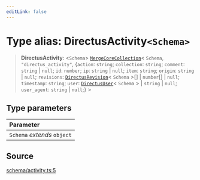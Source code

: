 ```yaml
---
editLink: false
---
```


# Type alias: DirectusActivity`<Schema>`

> **DirectusActivity**: \<`Schema`\>
> [`MergeCoreCollection`](../../types-1/type-aliases/type-alias.MergeCoreCollection.md)\< `Schema`,
> `"directus_activity"`, \{`action`: `string`; `collection`: `string`; `comment`: `string` \| `null`; `id`: `number`;
> `ip`: `string` \| `null`; `item`: `string`; `origin`: `string` \| `null`; `revisions`:
> [`DirectusRevision`](type-alias.DirectusRevision.md)\< `Schema` \>[] \| `number`[] \| `null`; `timestamp`: `string`;
> `user`: [`DirectusUser`](type-alias.DirectusUser.md)\< `Schema` \> \| `string` \| `null`; `user_agent`: `string` \|
> `null`;} \>

## Type parameters

| Parameter                   |
| :-------------------------- |
| `Schema` _extends_ `object` |

## Source

[schema/activity.ts:5](https://github.com/directus/directus/blob/7789a6c53/sdk/src/schema/activity.ts#L5)
